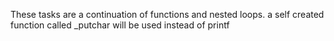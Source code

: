 These tasks are a continuation of functions and nested loops. a self created function called _putchar will be used instead of printf
